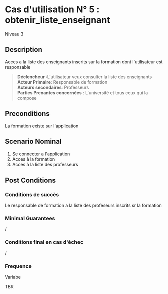 # Cas d'utilisation N° 5 :  obtenir_liste_enseignant

Niveau 3

##	Description

Acces a la liste des enseignants inscrits sur la formation dont l'utilisateur est responsable

> **Déclencheur** :L'utilisateur veux consulter la liste des enseignants  
> **Acteur Primaire**: Responsable de formation   
> **Acteurs secondaires**: Professeurs   
> **Parties Prenantes concernées** : L'université et tous ceux qui la compose      
 
 
## Preconditions

La formation existe sur l'application


## Scenario Nominal

1.	Se connecter a l'application  
2.	Acces à la formation  
3.	Acces à la liste des professeurs  


## Post Conditions
### Conditions de succès 
Le responsable de formation a la liste des profeseurs inscrits sr la formation

### Minimal Guarantees
/

### Conditions final en cas d'échec
/

### Frequence
Variabe

TBR
